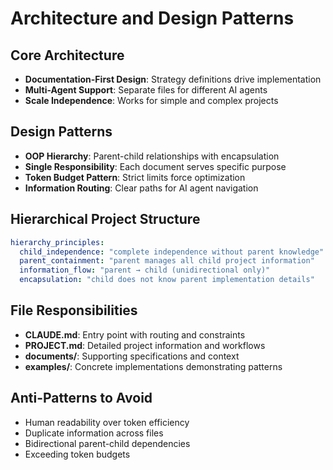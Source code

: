 # Architecture and Design Patterns

## Core Architecture
- **Documentation-First Design**: Strategy definitions drive implementation
- **Multi-Agent Support**: Separate files for different AI agents
- **Scale Independence**: Works for simple and complex projects

## Design Patterns
- **OOP Hierarchy**: Parent-child relationships with encapsulation
- **Single Responsibility**: Each document serves specific purpose
- **Token Budget Pattern**: Strict limits force optimization
- **Information Routing**: Clear paths for AI agent navigation

## Hierarchical Project Structure
```yaml
hierarchy_principles:
  child_independence: "complete independence without parent knowledge"
  parent_containment: "parent manages all child project information"
  information_flow: "parent → child (unidirectional only)"
  encapsulation: "child does not know parent implementation details"
```

## File Responsibilities
- **CLAUDE.md**: Entry point with routing and constraints
- **PROJECT.md**: Detailed project information and workflows
- **documents/**: Supporting specifications and context
- **examples/**: Concrete implementations demonstrating patterns

## Anti-Patterns to Avoid
- Human readability over token efficiency
- Duplicate information across files
- Bidirectional parent-child dependencies
- Exceeding token budgets